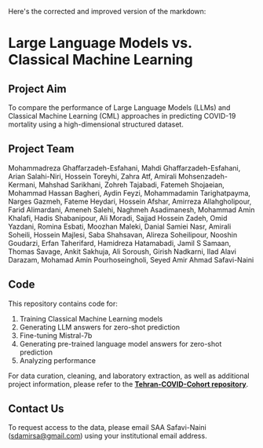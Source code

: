 Here's the corrected and improved version of the markdown:

# Large Language Models vs. Classical Machine Learning

## Project Aim

To compare the performance of Large Language Models (LLMs) and Classical Machine Learning (CML) approaches in predicting COVID-19 mortality using a high-dimensional structured dataset.

## Project Team

Mohammadreza Ghaffarzadeh-Esfahani, Mahdi Ghaffarzadeh-Esfahani, Arian Salahi-Niri, Hossein Toreyhi, Zahra Atf, Amirali Mohsenzadeh-Kermani, Mahshad Sarikhani, Zohreh Tajabadi, Fatemeh Shojaeian, Mohammad Hassan Bagheri, Aydin Feyzi, Mohammadamin Tarighatpayma, Narges Gazmeh, Fateme Heydari, Hossein Afshar, Amirreza Allahgholipour, Farid Alimardani, Ameneh Salehi, Naghmeh Asadimanesh, Mohammad Amin Khalafi, Hadis Shabanipour, Ali Moradi, Sajjad Hossein Zadeh, Omid Yazdani, Romina Esbati, Moozhan Maleki, Danial Samiei Nasr, Amirali Soheili, Hossein Majlesi, Saba Shahsavan, Alireza Soheilipour, Nooshin Goudarzi, Erfan Taherifard, Hamidreza Hatamabadi, Jamil S Samaan, Thomas Savage, Ankit Sakhuja, Ali Soroush, Girish Nadkarni, Ilad Alavi Darazam, Mohamad Amin Pourhoseingholi, Seyed Amir Ahmad Safavi-Naini

## Code

This repository contains code for:
1. Training Classical Machine Learning models
2. Generating LLM answers for zero-shot prediction
3. Fine-tuning Mistral-7b
4. Generating pre-trained language model answers for zero-shot prediction
5. Analyzing performance


For data curation, cleaning, and laboratory extraction, as well as additional project information, please refer to the [**Tehran-COVID-Cohort repository**](https://github.com/Sdamirsa/Tehran_COVID_Cohort).

## Contact Us

To request access to the data, please email SAA Safavi-Naini (sdamirsa@gmail.com) using your institutional email address.
